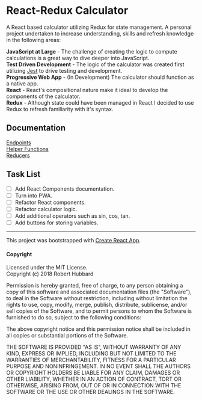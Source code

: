 # React-Redux Calculator  

A React based calculator utilizing Redux for state management.  A personal project undertaken to increase understanding, skills and refresh knowledge in the following areas:  

**JavaScript at Large** - The challenge of creating the logic to compute calculations is a great way to dive deeper into JavaScript.  
**Test Driven Development** - The logic of the calculator was created first utilizing [Jest](https://facebook.github.io/jest/) to drive testing and development.  
**Progressive Web App** - (In Development) The calculator should function as a native app.  
**React** - React's compositional nature make it ideal to develop the components of the calculator.  
**Redux** - Although state could have been managed in React I decided to use Redux to refresh familiarity with it's syntax.  

## Documentation  
[Endpoints](src/documentation/ENDPOINTS.md)  
[Helper Functions](src/documentation/HELPERS.md)  
[Reducers](src/documentation/REDUCERS.md)

## Task List  
- [ ] Add React Components documentation.
- [ ] Turn into PWA.
- [ ] Refactor React components.  
- [ ] Refactor calculator logic.
- [ ] Add additional operators such as sin, cos, tan.
- [ ] Add buttons for storing variables.

___
This project was bootstrapped with [Create React App](https://github.com/facebookincubator/create-react-app).

#### Copyright  
Licensed under the MIT License.  
Copyright (c) 2018 Robert Hubbard

Permission is hereby granted, free of charge, to any person obtaining a copy
of this software and associated documentation files (the "Software"), to deal
in the Software without restriction, including without limitation the rights
to use, copy, modify, merge, publish, distribute, sublicense, and/or sell
copies of the Software, and to permit persons to whom the Software is
furnished to do so, subject to the following conditions:

The above copyright notice and this permission notice shall be included in all
copies or substantial portions of the Software.

THE SOFTWARE IS PROVIDED "AS IS", WITHOUT WARRANTY OF ANY KIND, EXPRESS OR
IMPLIED, INCLUDING BUT NOT LIMITED TO THE WARRANTIES OF MERCHANTABILITY,
FITNESS FOR A PARTICULAR PURPOSE AND NONINFRINGEMENT. IN NO EVENT SHALL THE
AUTHORS OR COPYRIGHT HOLDERS BE LIABLE FOR ANY CLAIM, DAMAGES OR OTHER
LIABILITY, WHETHER IN AN ACTION OF CONTRACT, TORT OR OTHERWISE, ARISING FROM,
OUT OF OR IN CONNECTION WITH THE SOFTWARE OR THE USE OR OTHER DEALINGS IN THE
SOFTWARE.
